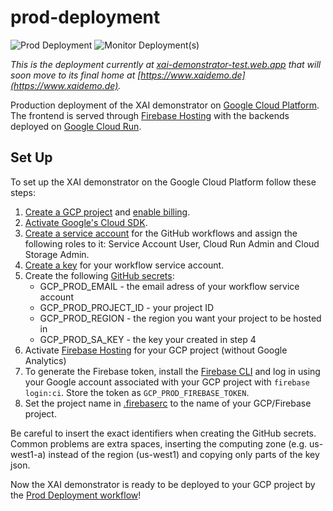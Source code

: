 # prod-deployment
![Prod Deployment](https://github.com/XAI-Demonstrator/xai-demonstrator/workflows/Prod%20Deployment/badge.svg)
![Monitor Deployment(s)](https://github.com/XAI-Demonstrator/template-service/workflows/Monitor%20Deployment(s)/badge.svg)

_This is the deployment currently at [xai-demonstrator-test.web.app](http://xai-demonstrator-test.web.app/) 
that will soon move to its final home at [https://www.xaidemo.de](https://www.xaidemo.de)._

Production deployment of the XAI demonstrator on [Google Cloud Platform](https://cloud.google.com).
The frontend is served through [Firebase Hosting](https://firebase.google.com/docs/hosting/)
with the backends deployed on [Google Cloud Run](https://cloud.google.com/run/).

## Set Up
To set up the XAI demonstrator on the Google Cloud Platform follow these steps:
1. [Create a GCP project](https://cloud.google.com/resource-manager/docs/creating-managing-projects?hl=en) and [enable billing](https://cloud.google.com/billing/docs/how-to/modify-project?hl=en).
2. [Activate Google's Cloud SDK](https://cloud.google.com/sdk/docs/authorizing?hl=en).
3. [Create a service account](https://cloud.google.com/iam/docs/creating-managing-service-accounts?hl=en) for the GitHub workflows and assign the following roles to it: Service Account User, Cloud Run Admin and Cloud Storage Admin.
4. [Create a key](https://cloud.google.com/iam/docs/creating-managing-service-account-keys?hl=en) for your workflow service account.
5. Create the following [GitHub secrets](https://docs.github.com/en/actions/reference/encrypted-secrets): 
     - GCP_PROD_EMAIL - the email adress of your workflow service account
     - GCP_PROD_PROJECT_ID - your project ID
     - GCP_PROD_REGION - the region you want your project to be hosted in
     - GCP_PROD_SA_KEY - the key your created in step 4
6. Activate [Firebase Hosting](https://console.cloud.google.com/marketplace/details/google-cloud-platform/firebase-hosting) for your GCP project (without Google Analytics)
7. To generate the Firebase token, install the [Firebase CLI](https://firebase.google.com/docs/cli) and log in using your Google account associated with your GCP project with `firebase login:ci`. Store the token as `GCP_PROD_FIREBASE_TOKEN`.
8. Set the project name in [.firebaserc](./frontends/.firebaserc) to the name of your GCP/Firebase project.

Be careful to insert the exact identifiers when creating the GitHub secrets. Common problems are extra spaces, inserting the computing zone (e.g. us-west1-a) instead of the region (us-west1) and copying only parts of the key json.

Now the XAI demonstrator is ready to be deployed to your GCP project by the [Prod Deployment workflow](../../.github/workflows/prod-deployment.yml)!

